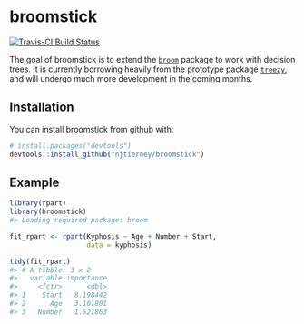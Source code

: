 
<!-- README.md is generated from README.Rmd. Please edit that file -->
broomstick
==========

[![Travis-CI Build Status](https://travis-ci.org/mdlincoln/broomstick.svg?branch=master)](https://travis-ci.org/mdlincoln/broomstick)

The goal of broomstick is to extend the [`broom`](https://github.com/tidyverse/broom) package to work with decision trees. It is currently borrowing heavily from the prototype package [`treezy`](https://github.com/njtierney/treezy), and will undergo much more development in the coming months.

Installation
------------

You can install broomstick from github with:

``` r
# install.packages("devtools")
devtools::install_github("njtierney/broomstick")
```

Example
-------

``` r
library(rpart)
library(broomstick)
#> Loading required package: broom

fit_rpart <- rpart(Kyphosis ~ Age + Number + Start, 
                   data = kyphosis)

tidy(fit_rpart)
#> # A tibble: 3 x 2
#>   variable importance
#>     <fctr>      <dbl>
#> 1    Start   8.198442
#> 2      Age   3.101801
#> 3   Number   1.521863
```

